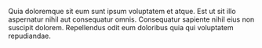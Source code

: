 Quia doloremque sit eum sunt ipsum voluptatem et atque.
Est ut sit illo aspernatur nihil aut consequatur omnis.
Consequatur sapiente nihil eius non suscipit dolorem.
Repellendus odit eum doloribus quia qui voluptatem repudiandae.